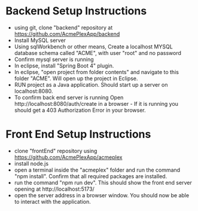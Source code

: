 # Backend Setup Instructions
- using git, clone "backend" repository at https://github.com/AcmePlexApp/backend
- Install MySQL server
- Using sqlWorkbench or other means, Create a localhost MYSQL database schema called "ACME", with user "root" and no password
- Confirm mysql server is running
- In eclipse, install "Spring Boot 4" plugin.
- In eclipse, "open project from folder contents" and navigate to this folder "ACME".  Will open up  the project in Eclipse.
- RUN project as a Java application.  Should start up a server on localhost:8080.
- To confirm back end server is running Open http://localhost:8080/auth/create in a browser - If it is running you should get a 403 Authorization Error in your browser.

# Front End Setup Instructions
- clone "frontEnd" repository using https://github.com/AcmePlexApp/acmeplex
- install node.js
- open a terminal inside the "acmeplex" folder and run the command "npm install".  Confirm that all required packages are installed.
- run the command "npm run dev".  This should show the front end server opening at http://localhost:5173/
- open the server address in a browser window.  You should now be able to interact with the application.
